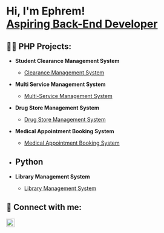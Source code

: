 
<h1>Hi, I'm Ephrem! <br/><a href="https://github.com/Epha24">Aspiring Back-End Developer</a></h1>

<h2>👨‍💻 PHP Projects:</h2>

- <b>Student Clearance Management System</b>
  - [Clearance Management System](https://github.com/joshmadakor1/Algorithms-Practice)
- <b>Multi Service Management System</b>
  - [Multi-Service Management System](https://github.com/Epha24/MS)
- <b>Drug Store Management System</b>
  - [Drug Store Management System](https://github.com/Epha24/DSMS)
- <b>Medical Appointment Booking System</b>
  - [Medical Appointment Booking System](https://github.com/Epha24/OMABS)

- <h2>Python</h2>
- <b>Library Management System</b>
  - [Library Management System](https://github.com/Epha24/LMS)

<h2> 🤳 Connect with me:</h2>

[<img align="left" alt="JoshMadakor | LinkedIn" width="22px" src="https://cdn.jsdelivr.net/npm/simple-icons@v3/icons/linkedin.svg" />][linkedin]

[linkedin]: https://www.linkedin.com/in/ephrem-amanuel/

<!--
**joshmadakor1/joshmadakor1** is a ✨ _special_ ✨ repository because its `README.md` (this file) appears on your GitHub profile.

Here are some ideas to get you started:

- 🔭 I’m currently working on ...
- 🌱 I’m currently learning ...
- 👯 I’m looking to collaborate on ...
- 🤔 I’m looking for help with ...
- 💬 Ask me about ...
- 📫 How to reach me: ...
- 😄 Pronouns: ...
- ⚡ Fun fact: ...
-->
 
